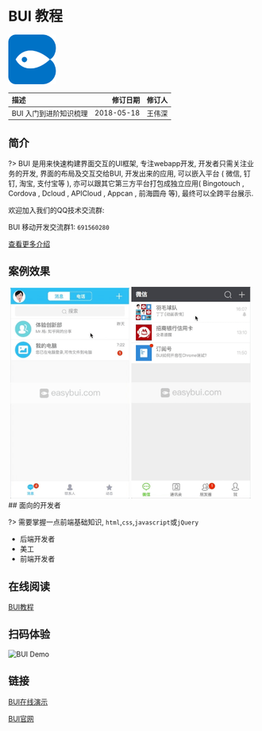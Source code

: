 
# BUI 教程

<img src="static/images/applogo.png" height="100px" alt="">

| **描述**             | **修订日期**    | **修订人**    |
|:--------------------|---------------:|---------------:|
| BUI 入门到进阶知识梳理  |2018-05-18      | 王伟深      |

## 简介

?> BUI 是用来快速构建界面交互的UI框架, 专注webapp开发, 开发者只需关注业务的开发, 界面的布局及交互交给BUI, 开发出来的应用, 可以嵌入平台 ( 微信, 钉钉, 淘宝, 支付宝等 ), 亦可以跟其它第三方平台打包成独立应用( Bingotouch , Cordova , Dcloud , APICloud , Appcan , 前海圆舟 等), 最终可以全跨平台展示.

欢迎加入我们的QQ技术交流群: 

BUI 移动开发交流群1: `691560280`

[查看更多介绍](chapter1/about)

## 案例效果

<img src="static/images/case/163_low.gif" alt="" width="240px">
<img src="static/images/case/qq_low.gif" alt="" width="240px">
<img src="static/images/case/weixin_low.gif" alt="" width="240px">
## 面向的开发者

?> 需要掌握一点前端基础知识, `html`,`css`,`javascript`或`jQuery` 

- 后端开发者
- 美工
- 前端开发者

## 在线阅读

[BUI教程](https://imouou.github.io/BUI-Guide/)


## 扫码体验
![BUI Demo](http://www.easybui.com/static/images/qrcode.png)


## 链接

[BUI在线演示](http://www.easybui.com/demo/)

[BUI官网](http://www.easybui.com)

